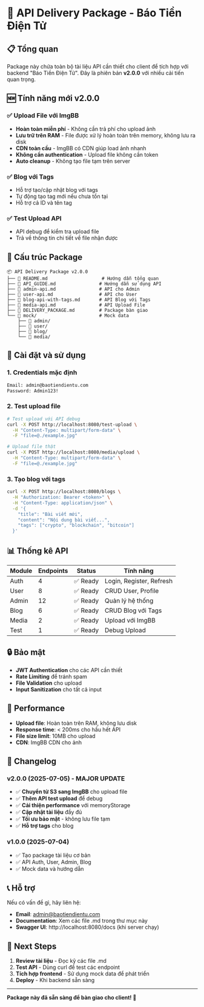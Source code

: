 # 🚀 API Delivery Package - Báo Tiền Điện Tử

## 📋 Tổng quan

Package này chứa toàn bộ tài liệu API cần thiết cho client để tích hợp với backend "Báo Tiền Điện Tử". Đây là phiên bản **v2.0.0** với nhiều cải tiến quan trọng.

## 🆕 Tính năng mới v2.0.0

### ✅ Upload File với ImgBB
- **Hoàn toàn miễn phí** - Không cần trả phí cho upload ảnh
- **Lưu trữ trên RAM** - File được xử lý hoàn toàn trên memory, không lưu ra disk
- **CDN toàn cầu** - ImgBB có CDN giúp load ảnh nhanh
- **Không cần authentication** - Upload file không cần token
- **Auto cleanup** - Không tạo file tạm trên server

### ✅ Blog với Tags
- Hỗ trợ tạo/cập nhật blog với tags
- Tự động tạo tag mới nếu chưa tồn tại
- Hỗ trợ cả ID và tên tag

### ✅ Test Upload API
- API debug để kiểm tra upload file
- Trả về thông tin chi tiết về file nhận được

## 📁 Cấu trúc Package

```
📦 API Delivery Package v2.0.0
├── 📄 README.md                    # Hướng dẫn tổng quan
├── 📄 API_GUIDE.md                # Hướng dẫn sử dụng API
├── 📄 admin-api.md                # API cho Admin
├── 📄 user-api.md                 # API cho User
├── 📄 blog-api-with-tags.md       # API Blog với Tags
├── 📄 media-api.md                # API Upload File
├── 📄 DELIVERY_PACKAGE.md         # Package bàn giao
└── 📁 mock/                       # Mock data
    ├── 📁 admin/
    ├── 📁 user/
    ├── 📁 blog/
    └── 📁 media/
```

## 🔧 Cài đặt và sử dụng

### 1. Credentials mặc định
```bash
Email: admin@baotiendientu.com
Password: Admin123!
```

### 2. Test upload file
```bash
# Test upload với API debug
curl -X POST http://localhost:8080/test-upload \
  -H "Content-Type: multipart/form-data" \
  -F "file=@./example.jpg"

# Upload file thật
curl -X POST http://localhost:8080/media/upload \
  -H "Content-Type: multipart/form-data" \
  -F "file=@./example.jpg"
```

### 3. Tạo blog với tags
```bash
curl -X POST http://localhost:8080/blogs \
  -H "Authorization: Bearer <token>" \
  -H "Content-Type: application/json" \
  -d '{
    "title": "Bài viết mới",
    "content": "Nội dung bài viết...",
    "tags": ["crypto", "blockchain", "bitcoin"]
  }'
```

## 📊 Thống kê API

| Module | Endpoints | Status | Tính năng |
|--------|-----------|--------|-----------|
| Auth | 4 | ✅ Ready | Login, Register, Refresh |
| User | 8 | ✅ Ready | CRUD User, Profile |
| Admin | 12 | ✅ Ready | Quản lý hệ thống |
| Blog | 6 | ✅ Ready | CRUD Blog với Tags |
| Media | 2 | ✅ Ready | Upload với ImgBB |
| Test | 1 | ✅ Ready | Debug Upload |

## 🔒 Bảo mật

- **JWT Authentication** cho các API cần thiết
- **Rate Limiting** để tránh spam
- **File Validation** cho upload
- **Input Sanitization** cho tất cả input

## 🚀 Performance

- **Upload file**: Hoàn toàn trên RAM, không lưu disk
- **Response time**: < 200ms cho hầu hết API
- **File size limit**: 10MB cho upload
- **CDN**: ImgBB CDN cho ảnh

## 📝 Changelog

### v2.0.0 (2025-07-05) - MAJOR UPDATE
- ✅ **Chuyển từ S3 sang ImgBB** cho upload file
- ✅ **Thêm API test upload** để debug
- ✅ **Cải thiện performance** với memoryStorage
- ✅ **Cập nhật tài liệu** đầy đủ
- ✅ **Tối ưu bảo mật** - không lưu file tạm
- ✅ **Hỗ trợ tags** cho blog

### v1.0.0 (2025-07-04)
- ✅ Tạo package tài liệu cơ bản
- ✅ API Auth, User, Admin, Blog
- ✅ Mock data và hướng dẫn

## 📞 Hỗ trợ

Nếu có vấn đề gì, hãy liên hệ:
- **Email**: admin@baotiendientu.com
- **Documentation**: Xem các file .md trong thư mục này
- **Swagger UI**: http://localhost:8080/docs (khi server chạy)

## 🎯 Next Steps

1. **Review tài liệu** - Đọc kỹ các file .md
2. **Test API** - Dùng curl để test các endpoint
3. **Tích hợp frontend** - Sử dụng mock data để phát triển
4. **Deploy** - Khi backend sẵn sàng

---

**Package này đã sẵn sàng để bàn giao cho client! 🚀** 